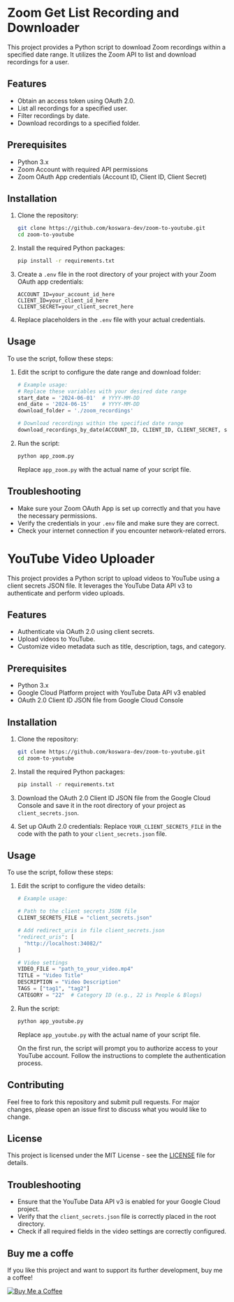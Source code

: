 # Zoom Get List Recording and Downloader

This project provides a Python script to download Zoom recordings within a specified date range. It utilizes the Zoom API to list and download recordings for a user.

## Features

- Obtain an access token using OAuth 2.0.
- List all recordings for a specified user.
- Filter recordings by date.
- Download recordings to a specified folder.

## Prerequisites

- Python 3.x
- Zoom Account with required API permissions
- Zoom OAuth App credentials (Account ID, Client ID, Client Secret)

## Installation

1. Clone the repository:
    ```bash
    git clone https://github.com/koswara-dev/zoom-to-youtube.git
    cd zoom-to-youtube
    ```

2. Install the required Python packages:
    ```bash
    pip install -r requirements.txt
    ```

3. Create a `.env` file in the root directory of your project with your Zoom OAuth app credentials:
    ```dotenv
    ACCOUNT_ID=your_account_id_here
    CLIENT_ID=your_client_id_here
    CLIENT_SECRET=your_client_secret_here
    ```

4. Replace placeholders in the `.env` file with your actual credentials.

## Usage

To use the script, follow these steps:

1. Edit the script to configure the date range and download folder:

    ```python
    # Example usage:
    # Replace these variables with your desired date range
    start_date = '2024-06-01'  # YYYY-MM-DD
    end_date = '2024-06-15'    # YYYY-MM-DD
    download_folder = './zoom_recordings'

    # Download recordings within the specified date range
    download_recordings_by_date(ACCOUNT_ID, CLIENT_ID, CLIENT_SECRET, start_date, end_date, download_folder)
    ```

2. Run the script:
    ```bash
    python app_zoom.py
    ```

    Replace `app_zoom.py` with the actual name of your script file.

## Troubleshooting

- Make sure your Zoom OAuth App is set up correctly and that you have the necessary permissions.
- Verify the credentials in your `.env` file and make sure they are correct.
- Check your internet connection if you encounter network-related errors.

# YouTube Video Uploader

This project provides a Python script to upload videos to YouTube using a client secrets JSON file. It leverages the YouTube Data API v3 to authenticate and perform video uploads.

## Features

- Authenticate via OAuth 2.0 using client secrets.
- Upload videos to YouTube.
- Customize video metadata such as title, description, tags, and category.

## Prerequisites

- Python 3.x
- Google Cloud Platform project with YouTube Data API v3 enabled
- OAuth 2.0 Client ID JSON file from Google Cloud Console

## Installation

1. Clone the repository:
    ```bash
    git clone https://github.com/koswara-dev/zoom-to-youtube.git
    cd zoom-to-youtube
    ```

2. Install the required Python packages:
    ```bash
    pip install -r requirements.txt
    ```

3. Download the OAuth 2.0 Client ID JSON file from the Google Cloud Console and save it in the root directory of your project as `client_secrets.json`.

4. Set up OAuth 2.0 credentials:
    Replace `YOUR_CLIENT_SECRETS_FILE` in the code with the path to your `client_secrets.json` file.

## Usage

To use the script, follow these steps:

1. Edit the script to configure the video details:
    ```python
    # Example usage:
    
    # Path to the client secrets JSON file
    CLIENT_SECRETS_FILE = "client_secrets.json"

    # Add redirect_uris in file client_secrets.json
    "redirect_uris": [
      "http://localhost:34082/"
    ]
    
    # Video settings
    VIDEO_FILE = "path_to_your_video.mp4"
    TITLE = "Video Title"
    DESCRIPTION = "Video Description"
    TAGS = ["tag1", "tag2"]
    CATEGORY = "22"  # Category ID (e.g., 22 is People & Blogs)
    ```

2. Run the script:
    ```bash
    python app_youtube.py
    ```

    Replace `app_youtube.py` with the actual name of your script file.

    On the first run, the script will prompt you to authorize access to your YouTube account. Follow the instructions to complete the authentication process.

## Contributing

Feel free to fork this repository and submit pull requests. For major changes, please open an issue first to discuss what you would like to change.

## License

This project is licensed under the MIT License - see the [LICENSE](LICENSE) file for details.

## Troubleshooting

- Ensure that the YouTube Data API v3 is enabled for your Google Cloud project.
- Verify that the `client_secrets.json` file is correctly placed in the root directory.
- Check if all required fields in the video settings are correctly configured.

## Buy me a coffe

If you like this project and want to support its further development, buy me a coffee!

[![Buy Me a Coffee](https://www.buymeacoffee.com/assets/img/guidelines/download-assets-sm-1.svg)](https://www.buymeacoffee.com/kudajengke404)
